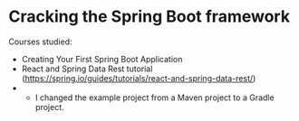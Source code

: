# Cracking the Spring Boot framework
Courses studied:
* Creating Your First Spring Boot Application
* React and Spring Data Rest tutorial (https://spring.io/guides/tutorials/react-and-spring-data-rest/)
* * I changed the example project from a Maven project to a Gradle project.
